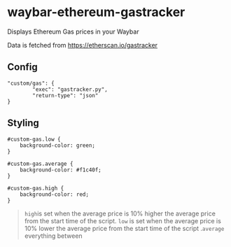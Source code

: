 # waybar-ethereum-gastracker
Displays Ethereum Gas prices in your Waybar

Data is fetched from https://etherscan.io/gastracker

## Config
```
"custom/gas": {
        "exec": "gastracker.py",
        "return-type": "json"
}
```

## Styling
```
#custom-gas.low {
    background-color: green;
}

#custom-gas.average {
    background-color: #f1c40f;
}

#custom-gas.high {
    background-color: red;
}
```
>`high`is set when the average price is 10% higher the average price from the start time of the script.
>`low` is set when the average price is 10% lower the average price from the start time of the script
>.`average` everything between

